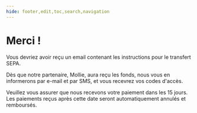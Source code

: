 ```yaml
---
hide: footer,edit,toc,search,navigation
---
```


# Merci !

Vous devriez avoir reçu un email contenant les instructions pour le transfert SEPA.

Dès que notre partenaire, Mollie, aura reçu les fonds, nous vous en informerons par e-mail et par SMS, et vous recevrez vos codes d'accès.

Veuillez vous assurer que nous recevons votre paiement dans les 15 jours. Les paiements reçus après cette date seront automatiquement annulés et remboursés.
